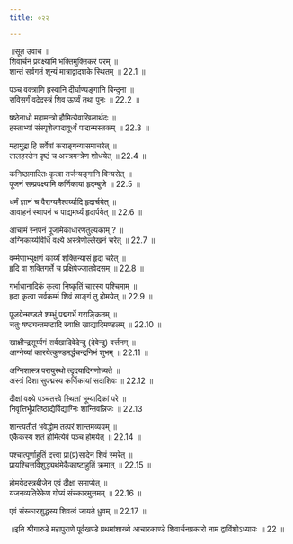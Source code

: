 ```yaml
---
title: ०२२

---
```

॥सूत उवाच ॥  
शिवार्चनं प्रवक्ष्यामि भक्तिमुक्तिकरं परम् ॥  
शान्तं सर्वगतं शून्यं मात्राद्वादशके स्थितम् ॥ 22.1 ॥  
  
पञ्च वक्त्राणि ह्रस्वानि दीर्घाण्यङ्गानि बिन्दुना ॥  
सविसर्गं वदेदस्त्रं शिव ऊर्घ्वं तथा पुनः ॥ 22.2 ॥  
  
षष्ठेनाधो महामन्त्रो हौमित्येवाखिलार्थदः ॥  
हस्ताभ्यां संस्पृशेत्पादावूर्ध्वं पादान्मस्तकम् ॥ 22.3 ॥  
  
महामुद्रा हि सर्वेषां कराङ्गन्यासमाचरेत् ॥  
तालहस्तेन पृष्ठं च अस्त्रमन्त्रेण शोधयेत् ॥ 22.4 ॥  
  
कनिष्ठामादितः कृत्वा तर्जन्यङ्गानि विन्यसेत् ॥  
पूजनं सम्प्रवक्ष्यामि कर्णिकायां हृदम्बुजे ॥ 22.5 ॥  
  
धर्मं ज्ञानं च वैराग्यमैश्वर्य्यादि हृदार्चयेत् ॥  
आवाहनं स्थापनं च पाद्यमर्घ्यं हृदार्पयेत् ॥ 22.6 ॥  
  
आचामं स्नपनं पूजामेकाधारणतुल्यकाम् ? ॥  
अग्निकार्य्यविधिं वक्ष्ये अस्त्रेणोल्लेखनं चरेत् ॥ 22.7 ॥  
  
वर्म्मणाभ्युक्षणं कार्य्यं शक्तिन्यासं हृदा चरेत् ॥  
हृदि वा शक्तिगर्त्ते च प्रक्षिपेज्जातवेदसम् ॥ 22.8 ॥  
  
गर्भाधानादिकं कृत्वा निष्कृतिं चारस्य पश्चिमाम् ॥  
हृदा कृत्वा सर्वकर्म्म शिवं साङ्गं तु होमयेत् ॥ 22.9 ॥  
  
पूजयेन्मण्डले शम्भुं पद्मगर्भे गराङ्कितम् ॥  
चतुः षष्ट्यन्तमष्टादि स्वाक्षि खाद्यादिमण्डलम् ॥ 22.10 ॥  
  
खाक्षीन्द्रसूर्य्यगं सर्वखादिवेदेन्दु (देवेन्दु) वर्त्तनम् ॥  
आग्नेय्यां कारयेत्कुण्डमर्द्धचन्द्रनिभं शुभम् ॥ 22.11 ॥  
  
अग्निशास्त्र परायुस्थो त्दृदयादिगणोच्यते ॥  
अस्त्रं दिशा सुपद्मस्य कर्णिकायां सदाशिवः ॥ 22.12 ॥  
  
दीक्षां वक्ष्ये पञ्चतत्त्वे स्थितां भूम्यादिकां परे ॥  
निवृत्तिर्भूप्रतिष्ठाद्यैर्विद्याग्निः शान्तिवन्निजः ॥ 22.13  
  
शान्त्यतीतं भवेद्धोम तत्परं शान्तमव्ययम् ॥  
एकैकस्य शतं होमित्येवं पञ्च होमयेत् ॥ 22.14 ॥  
  
पश्चात्पूर्णाहुतिं दत्त्वा प्रा(प्र)सादेन शिवं स्मरेत् ॥  
प्रायश्चित्तविशुद्ध्यर्थमेकैकाष्टाहुतिं क्रमात् ॥ 22.15 ॥  
  
होमयेदस्त्रबीजेन एवं दीक्षां समाप्येत् ॥  
यजनव्यतिरेकेण गोप्यं संस्कारमुत्तमम् ॥ 22.16 ॥  
  
एवं संस्कारशुद्धस्य शिवत्वं जायते ध्रुवम् ॥ 22.17 ॥  
  
॥इति श्रीगारुडे महापुराणे पूर्वखण्डे प्रथमांशाख्ये आचारकाण्डे शिवार्चनप्रकारो नाम द्वाविंशोऽध्यायः ॥ 22 ॥